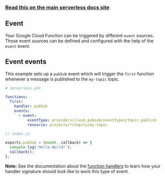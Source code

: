 <!--
title: Serverless Framework - Google Cloud Functions Events - Event
menuText: Event
menuOrder: 2
description: Setting up Event events with Google Cloud Functions via the Serverless Framework
layout: Doc
-->

<!-- DOCS-SITE-LINK:START automatically generated  -->
### [Read this on the main serverless docs site](https://www.serverless.com/framework/docs/providers/google/events/event)
<!-- DOCS-SITE-LINK:END -->

## Event

Your Google Cloud Function can be triggered by different `event` sources. Those event sources can be defined and configured with the help of the `event` event.

## Event events

This example sets up a `pubSub` event which will trigger the `first` function whenever a message is published to the `my-topic` topic.

```yml
# serverless.yml

functions:
  first:
    handler: pubSub
    events:
      - event:
          eventType: providers/cloud.pubsub/eventTypes/topic.publish
          resource: projects/*/topics/my-topic
```

```javascript
// index.js

exports.pubSub = (event, callback) => {
  console.log('Hello World!');
  callback();
};
```

**Note:** See the documentation about the [function handlers](../guide/functions.md) to learn how your handler signature should look like to work this type of event.
